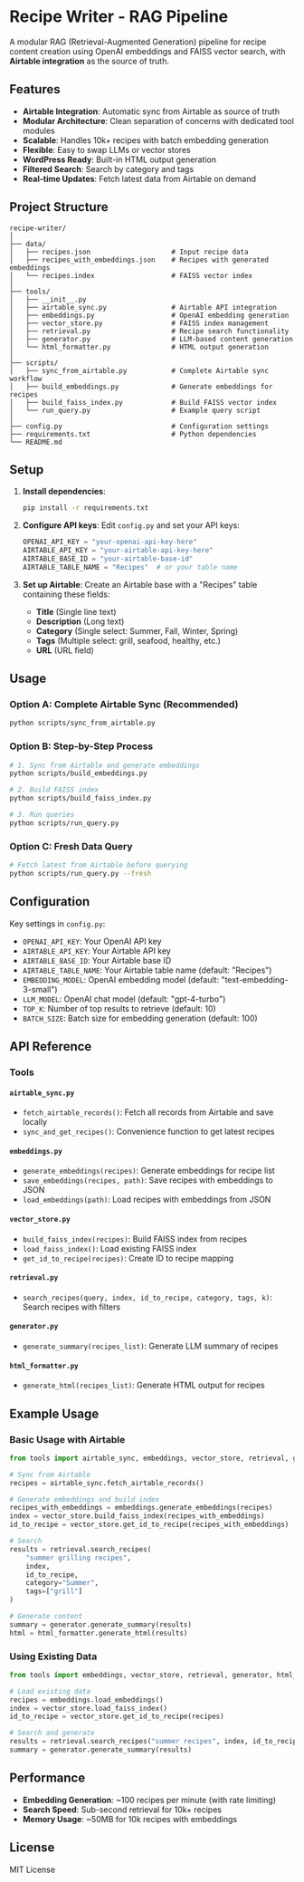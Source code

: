 # Recipe Writer - RAG Pipeline

A modular RAG (Retrieval-Augmented Generation) pipeline for recipe content creation using OpenAI embeddings and FAISS vector search, with **Airtable integration** as the source of truth.

## Features

- **Airtable Integration**: Automatic sync from Airtable as source of truth
- **Modular Architecture**: Clean separation of concerns with dedicated tool modules
- **Scalable**: Handles 10k+ recipes with batch embedding generation
- **Flexible**: Easy to swap LLMs or vector stores
- **WordPress Ready**: Built-in HTML output generation
- **Filtered Search**: Search by category and tags
- **Real-time Updates**: Fetch latest data from Airtable on demand

## Project Structure

```
recipe-writer/
│
├── data/
│   ├── recipes.json                    # Input recipe data
│   ├── recipes_with_embeddings.json    # Recipes with generated embeddings
│   └── recipes.index                   # FAISS vector index
│
├── tools/
│   ├── __init__.py
│   ├── airtable_sync.py                # Airtable API integration
│   ├── embeddings.py                   # OpenAI embedding generation
│   ├── vector_store.py                 # FAISS index management
│   ├── retrieval.py                    # Recipe search functionality
│   ├── generator.py                    # LLM-based content generation
│   └── html_formatter.py               # HTML output generation
│
├── scripts/
│   ├── sync_from_airtable.py           # Complete Airtable sync workflow
│   ├── build_embeddings.py             # Generate embeddings for recipes
│   ├── build_faiss_index.py            # Build FAISS vector index
│   └── run_query.py                    # Example query script
│
├── config.py                           # Configuration settings
├── requirements.txt                    # Python dependencies
└── README.md
```

## Setup

1. **Install dependencies**:
   ```bash
   pip install -r requirements.txt
   ```

2. **Configure API keys**:
   Edit `config.py` and set your API keys:
   ```python
   OPENAI_API_KEY = "your-openai-api-key-here"
   AIRTABLE_API_KEY = "your-airtable-api-key-here"
   AIRTABLE_BASE_ID = "your-airtable-base-id"
   AIRTABLE_TABLE_NAME = "Recipes"  # or your table name
   ```

3. **Set up Airtable**:
   Create an Airtable base with a "Recipes" table containing these fields:
   - **Title** (Single line text)
   - **Description** (Long text)
   - **Category** (Single select: Summer, Fall, Winter, Spring)
   - **Tags** (Multiple select: grill, seafood, healthy, etc.)
   - **URL** (URL field)

## Usage

### Option A: Complete Airtable Sync (Recommended)
```bash
python scripts/sync_from_airtable.py
```

### Option B: Step-by-Step Process
```bash
# 1. Sync from Airtable and generate embeddings
python scripts/build_embeddings.py

# 2. Build FAISS index
python scripts/build_faiss_index.py

# 3. Run queries
python scripts/run_query.py
```

### Option C: Fresh Data Query
```bash
# Fetch latest from Airtable before querying
python scripts/run_query.py --fresh
```

## Configuration

Key settings in `config.py`:

- `OPENAI_API_KEY`: Your OpenAI API key
- `AIRTABLE_API_KEY`: Your Airtable API key
- `AIRTABLE_BASE_ID`: Your Airtable base ID
- `AIRTABLE_TABLE_NAME`: Your Airtable table name (default: "Recipes")
- `EMBEDDING_MODEL`: OpenAI embedding model (default: "text-embedding-3-small")
- `LLM_MODEL`: OpenAI chat model (default: "gpt-4-turbo")
- `TOP_K`: Number of top results to retrieve (default: 10)
- `BATCH_SIZE`: Batch size for embedding generation (default: 100)

## API Reference

### Tools

#### `airtable_sync.py`
- `fetch_airtable_records()`: Fetch all records from Airtable and save locally
- `sync_and_get_recipes()`: Convenience function to get latest recipes

#### `embeddings.py`
- `generate_embeddings(recipes)`: Generate embeddings for recipe list
- `save_embeddings(recipes, path)`: Save recipes with embeddings to JSON
- `load_embeddings(path)`: Load recipes with embeddings from JSON

#### `vector_store.py`
- `build_faiss_index(recipes)`: Build FAISS index from recipes
- `load_faiss_index()`: Load existing FAISS index
- `get_id_to_recipe(recipes)`: Create ID to recipe mapping

#### `retrieval.py`
- `search_recipes(query, index, id_to_recipe, category, tags, k)`: Search recipes with filters

#### `generator.py`
- `generate_summary(recipes_list)`: Generate LLM summary of recipes

#### `html_formatter.py`
- `generate_html(recipes_list)`: Generate HTML output for recipes

## Example Usage

### Basic Usage with Airtable
```python
from tools import airtable_sync, embeddings, vector_store, retrieval, generator, html_formatter

# Sync from Airtable
recipes = airtable_sync.fetch_airtable_records()

# Generate embeddings and build index
recipes_with_embeddings = embeddings.generate_embeddings(recipes)
index = vector_store.build_faiss_index(recipes_with_embeddings)
id_to_recipe = vector_store.get_id_to_recipe(recipes_with_embeddings)

# Search
results = retrieval.search_recipes(
    "summer grilling recipes", 
    index, 
    id_to_recipe, 
    category="Summer", 
    tags=["grill"]
)

# Generate content
summary = generator.generate_summary(results)
html = html_formatter.generate_html(results)
```

### Using Existing Data
```python
from tools import embeddings, vector_store, retrieval, generator, html_formatter

# Load existing data
recipes = embeddings.load_embeddings()
index = vector_store.load_faiss_index()
id_to_recipe = vector_store.get_id_to_recipe(recipes)

# Search and generate
results = retrieval.search_recipes("summer recipes", index, id_to_recipe)
summary = generator.generate_summary(results)
```

## Performance

- **Embedding Generation**: ~100 recipes per minute (with rate limiting)
- **Search Speed**: Sub-second retrieval for 10k+ recipes
- **Memory Usage**: ~50MB for 10k recipes with embeddings

## License

MIT License
